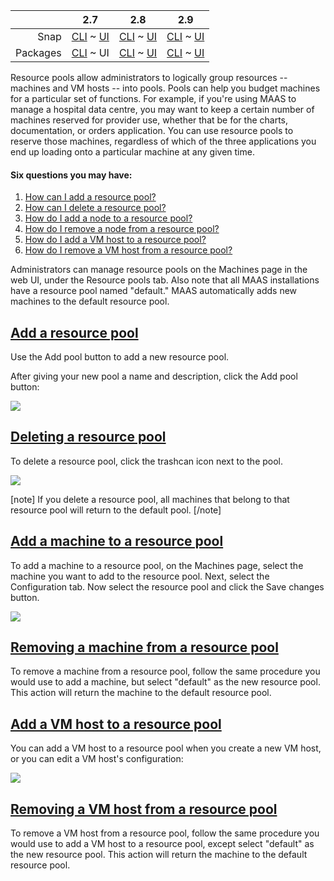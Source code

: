 <!-- deb-2-7-cli
||2.7|2.8|2.9|
|-----:|:-----:|:-----:|:-----:|
|Snap|[CLI](/t/resource-pools/3078) ~ [UI](/t/resource-pools/3079)|[CLI](/t/resource-pools/3080) ~ [UI](/t/resource-pools/3081)|[CLI](/t/resource-pools/3082) ~ [UI](/t/resource-pools/3083)|
|Packages|CLI ~ [UI](/t/resource-pools/3085)|[CLI](/t/resource-pools/3086) ~ [UI](/t/resource-pools/3087)|[CLI](/t/resource-pools/3088) ~ [UI](/t/resource-pools/3089)|
 deb-2-7-cli -->

||2.7|2.8|2.9|
|-----:|:-----:|:-----:|:-----:|
|Snap|[CLI](/t/resource-pools/3078) ~ [UI](/t/resource-pools/3079)|[CLI](/t/resource-pools/3080) ~ [UI](/t/resource-pools/3081)|[CLI](/t/resource-pools/3082) ~ [UI](/t/resource-pools/3083)|
|Packages|[CLI](/t/resource-pools/3084) ~ UI|[CLI](/t/resource-pools/3086) ~ [UI](/t/resource-pools/3087)|[CLI](/t/resource-pools/3088) ~ [UI](/t/resource-pools/3089)|

<!-- deb-2-8-cli
||2.7|2.8|2.9|
|-----:|:-----:|:-----:|:-----:|
|Snap|[CLI](/t/resource-pools/3078) ~ [UI](/t/resource-pools/3079)|[CLI](/t/resource-pools/3080) ~ [UI](/t/resource-pools/3081)|[CLI](/t/resource-pools/3082) ~ [UI](/t/resource-pools/3083)|
|Packages|[CLI](/t/resource-pools/3084) ~ [UI](/t/resource-pools/3085)|CLI ~ [UI](/t/resource-pools/3087)|[CLI](/t/resource-pools/3088) ~ [UI](/t/resource-pools/3089)|
 deb-2-8-cli -->

<!-- deb-2-8-ui
||2.7|2.8|2.9|
|-----:|:-----:|:-----:|:-----:|
|Snap|[CLI](/t/resource-pools/3078) ~ [UI](/t/resource-pools/3079)|[CLI](/t/resource-pools/3080) ~ [UI](/t/resource-pools/3081)|[CLI](/t/resource-pools/3082) ~ [UI](/t/resource-pools/3083)|
|Packages|[CLI](/t/resource-pools/3084) ~ [UI](/t/resource-pools/3085)|[CLI](/t/resource-pools/3086) ~ UI|[CLI](/t/resource-pools/3088) ~ [UI](/t/resource-pools/3089)|
 deb-2-8-ui -->

<!-- deb-2-9-cli
||2.7|2.8|2.9|
|-----:|:-----:|:-----:|:-----:|
|Snap|[CLI](/t/resource-pools/3078) ~ [UI](/t/resource-pools/3079)|[CLI](/t/resource-pools/3080) ~ [UI](/t/resource-pools/3081)|[CLI](/t/resource-pools/3082) ~ [UI](/t/resource-pools/3083)|
|Packages|[CLI](/t/resource-pools/3084) ~ [UI](/t/resource-pools/3085)|[CLI](/t/resource-pools/3086) ~ [UI](/t/resource-pools/3087)|CLI ~ [UI](/t/resource-pools/3089)|
 deb-2-9-cli -->

<!-- deb-2-9-ui
||2.7|2.8|2.9|
|-----:|:-----:|:-----:|:-----:|
|Snap|[CLI](/t/resource-pools/3078) ~ [UI](/t/resource-pools/3079)|[CLI](/t/resource-pools/3080) ~ [UI](/t/resource-pools/3081)|[CLI](/t/resource-pools/3082) ~ [UI](/t/resource-pools/3083)|
|Packages|[CLI](/t/resource-pools/3084) ~ [UI](/t/resource-pools/3085)|[CLI](/t/resource-pools/3086) ~ [UI](/t/resource-pools/3087)|[CLI](/t/resource-pools/3088) ~ UI|
 deb-2-9-ui -->

<!-- snap-2-7-cli
||2.7|2.8|2.9|
|-----:|:-----:|:-----:|:-----:|
|Snap|CLI ~ [UI](/t/resource-pools/3079)|[CLI](/t/resource-pools/3080) ~ [UI](/t/resource-pools/3081)|[CLI](/t/resource-pools/3082) ~ [UI](/t/resource-pools/3083)|
|Packages|[CLI](/t/resource-pools/3084) ~ [UI](/t/resource-pools/3085)|[CLI](/t/resource-pools/3086) ~ [UI](/t/resource-pools/3087)|[CLI](/t/resource-pools/3088) ~ [UI](/t/resource-pools/3089)|
 snap-2-7-cli -->

<!-- snap-2-7-ui
||2.7|2.8|2.9|
|-----:|:-----:|:-----:|:-----:|
|Snap|[CLI](/t/resource-pools/3078) ~ UI|[CLI](/t/resource-pools/3080) ~ [UI](/t/resource-pools/3081)|[CLI](/t/resource-pools/3082) ~ [UI](/t/resource-pools/3083)|
|Packages|[CLI](/t/resource-pools/3084) ~ [UI](/t/resource-pools/3085)|[CLI](/t/resource-pools/3086) ~ [UI](/t/resource-pools/3087)|[CLI](/t/resource-pools/3088) ~ [UI](/t/resource-pools/3089)|
 snap-2-7-ui -->

<!-- snap-2-8-cli
||2.7|2.8|2.9|
|-----:|:-----:|:-----:|:-----:|
|Snap|[CLI](/t/resource-pools/3078) ~ [UI](/t/resource-pools/3079)|CLI ~ [UI](/t/resource-pools/3081)|[CLI](/t/resource-pools/3082) ~ [UI](/t/resource-pools/3083)|
|Packages|[CLI](/t/resource-pools/3084) ~ [UI](/t/resource-pools/3085)|[CLI](/t/resource-pools/3086) ~ [UI](/t/resource-pools/3087)|[CLI](/t/resource-pools/3088) ~ [UI](/t/resource-pools/3089)|
 snap-2-8-cli -->

<!-- snap-2-8-ui
||2.7|2.8|2.9|
|-----:|:-----:|:-----:|:-----:|
|Snap|[CLI](/t/resource-pools/3078) ~ [UI](/t/resource-pools/3079)|[CLI](/t/resource-pools/3080) ~ UI|[CLI](/t/resource-pools/3082) ~ [UI](/t/resource-pools/3083)|
|Packages|[CLI](/t/resource-pools/3084) ~ [UI](/t/resource-pools/3085)|[CLI](/t/resource-pools/3086) ~ [UI](/t/resource-pools/3087)|[CLI](/t/resource-pools/3088) ~ [UI](/t/resource-pools/3089)|
 snap-2-8-ui -->

<!-- snap-2-9-cli
||2.7|2.8|2.9|
|-----:|:-----:|:-----:|:-----:|
|Snap|[CLI](/t/resource-pools/3078) ~ [UI](/t/resource-pools/3079)|[CLI](/t/resource-pools/3080) ~ [UI](/t/resource-pools/3081)|CLI ~ [UI](/t/resource-pools/3083)|
|Packages|[CLI](/t/resource-pools/3084) ~ [UI](/t/resource-pools/3085)|[CLI](/t/resource-pools/3086) ~ [UI](/t/resource-pools/3087)|[CLI](/t/resource-pools/3088) ~ [UI](/t/resource-pools/3089)|
 snap-2-9-cli -->

<!-- snap-2-9-ui
||2.7|2.8|2.9|
|-----:|:-----:|:-----:|:-----:|
|Snap|[CLI](/t/resource-pools/3078) ~ [UI](/t/resource-pools/3079)|[CLI](/t/resource-pools/3080) ~ [UI](/t/resource-pools/3081)|[CLI](/t/resource-pools/3082) ~ UI|
|Packages|[CLI](/t/resource-pools/3084) ~ [UI](/t/resource-pools/3085)|[CLI](/t/resource-pools/3086) ~ [UI](/t/resource-pools/3087)|[CLI](/t/resource-pools/3088) ~ [UI](/t/resource-pools/3089)|
 snap-2-9-ui -->

Resource pools allow administrators to logically group resources -- machines and VM hosts -- into pools. Pools can help you budget machines for a particular set of functions.  For example, if you're using MAAS to manage a hospital data centre, you may want to keep a certain number of machines reserved for provider use, whether that be for the charts, documentation, or orders application.  You can use resource pools to reserve those machines, regardless of which of the three applications you end up loading onto a particular machine at any given time. 

<!-- snap-2-7-cli snap-2-8-cli snap-2-9-cli deb-2-7-cli deb-2-8-cli deb-2-9-cli

#### Seven questions you may have:

1. [How can I create a resource pool?](#heading--creating-a-resource-pool)
2. [How can I list available resource pools?](#heading--list-available-resource-pools)
3. [How can I list a single resource pool?](#heading--list-a-single-resource-pool)
4. [How can I update a resource pool?](#heading--update-a-resource-pool)
5. [How can I delete a resource pool?](#heading--delete-a-resource-pool)
6. [How can I add a machine to a resource pool?](#heading--add-a-machine-to-a-resource-pool)
7. [How can I get started with MAAS CLI?](/t/maas-cli/802)

<a href="#heading--creating-a-resource-pool"><h2 id="heading--creating-a-resource-pool">Creating a resource pool</h2></a>

Here's an example that demonstrates how to create a new resource pool named `myresource`.

``` bash
maas $PROFILE resource-pools create name=myresource description="A new resource pool."
```

[note]
The `description` field is optional.
[/note]

<a href="#heading--list-available-resource-pools"><h2 id="heading--list-available-resource-pools">List available resource pools</h2></a>

``` bash
maas $PROFILE resource-pools read
```

<a href="#heading--list-a-single-resource-pool"><h2 id="heading--list-a-single-resource-pool">List a single resource pool</h2></a>

``` bash
maas $PROFILE resource-pool read $RESOURCE_POOL_ID
```

<a href="#heading--update-a-resource-pool"><h2 id="heading--update-a-resource-pool">Update a resource pool</h2></a>

``` bash
maas $PROFILE resource-pool update $RESOURCE_POOL_ID name=newname description="A new description."
```

[note]
The `name` and `description` fields are optional.
[/note]

<a href="#heading--delete-a-resource-pool"><h2 id="heading--delete-a-resource-pool">Delete a resource pool</h2></a>

``` bash
maas $PROFILE resource-pool delete $RESOURCE_POOL_ID
```

<a href="#heading--add-a-machine-to-a-resource-pool"><h2 id="heading--add-a-machine-to-a-resource-pool">Add a machine to a resource pool</h2></a>

``` bash
maas $PROFILE machine update $SYSTEM_ID pool=$POOL_NAME
```

snap-2-7-cli snap-2-8-cli snap-2-9-cli deb-2-7-cli deb-2-8-cli deb-2-9-cli -->

#### Six questions you may have:

1. [How can I add a resource pool?](#heading--add-a-resource-pool)
2. [How can I delete a resource pool?](#heading--deleting-a-resource-pool)
3. [How do I add a node to a resource pool?](#heading--add-a-node-to-a-resource-pool)
4. [How do I remove a node from a resource pool?](#heading--removing-a-node-from-a-resource-pool)
5. [How do I add a VM host to a resource pool?](#heading--add-a-vm-host-to-a-resource-pool)
6. [How do I remove a VM host from a resource pool?](#heading--removing-a-vm-host-from-a-resource-pool)

Administrators can manage resource pools on the Machines page in the web UI, under the Resource pools tab.   Also note that all MAAS installations have a resource pool named "default." MAAS automatically adds new machines to the default resource pool.

<a href="#heading--add-a-resource-pool"><h2 id="heading--add-a-resource-pool">Add a resource pool</h2></a>

Use the Add pool button to add a new resource pool.

After giving your new pool a name and description, click the Add pool button:

<a href="https://assets.ubuntu.com/v1/2f010325-nodes-resource-pools__2.5_add-pool.png" target = "_blank"><img src="https://assets.ubuntu.com/v1/2f010325-nodes-resource-pools__2.5_add-pool.png"></a>

<a href="#heading--deleting-a-resource-pool"><h2 id="heading--deleting-a-resource-pool">Deleting a resource pool</h2></a>

To delete a resource pool, click the trashcan icon next to the pool.

<a href="https://assets.ubuntu.com/v1/630ed938-nodes-resource-pools__2.5_delete-pool.png" target = "_blank"><img src="https://assets.ubuntu.com/v1/630ed938-nodes-resource-pools__2.5_delete-pool.png"></a>

[note]
If you delete a resource pool, all machines that belong to that resource pool will return to the default pool.
[/note]

<a href="#heading--add-a-node-to-a-resource-pool"><h2 id="heading--add-a-node-to-a-resource-pool">Add a machine to a resource pool</h2></a>

To add a machine to a resource pool, on the Machines page, select the machine you want to add to the resource pool. Next, select the Configuration tab. Now select the resource pool and click the Save changes button.

<a href="https://assets.ubuntu.com/v1/648e7a8e-nodes-resource-pools__2.5_add-machine.png" target = "_blank"><img src="https://assets.ubuntu.com/v1/648e7a8e-nodes-resource-pools__2.5_add-machine.png"></a>

<a href="#heading--removing-a-node-from-a-resource-pool"><h2 id="heading--removing-a-node-from-a-resource-pool">Removing a machine from a resource pool</h2></a>

To remove a machine from a resource pool, follow the same procedure you would use to add a machine, but select "default" as the new resource pool. This action will return the machine to the default resource pool.

<a href="#heading--add-a-vm-host-to-a-resource-pool"><h2 id="heading--add-a-vm-host-to-a-resource-pool">Add a VM host to a resource pool</h2></a>

You can add a VM host to a resource pool when you create a new VM host, or you can edit a VM host's configuration:

<a href="https://assets.ubuntu.com/v1/84a89952-nodes-resource-pools__2.5_pod_to_pool.png" target = "_blank"><img src="https://assets.ubuntu.com/v1/84a89952-nodes-resource-pools__2.5_pod_to_pool.png"></a>

<a href="#heading--removing-a-vm-host-from-a-resource-pool"><h2 id="heading--removing-a-vm-host-from-a-resource-pool">Removing a VM host from a resource pool</h2></a>

To remove a VM host from a resource pool, follow the same procedure you would use to add a VM host to a resource pool, except select "default" as the new resource pool. This action will return the machine to the default resource pool.